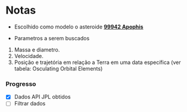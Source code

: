 # Notas

- Escolhido como modelo o asteroide **[99942 Apophis](https://ssd.jpl.nasa.gov/tools/sbdb_lookup.html#/?sstr=99942)**

- Parametros a serem buscados
1. Massa e diametro.
2. Velocidade.
3. Posição e trajetória em relação a Terra em uma data específica (ver tabela: Osculating Orbital Elements)

### Progresso

- [x] Dados API JPL obtidos  
- [ ] Filtrar dados